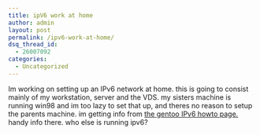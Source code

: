 ```yaml
---
title: ipV6 work at home
author: admin
layout: post
permalink: /ipv6-work-at-home/
dsq_thread_id:
  - 26007092
categories:
  - Uncategorized
---
```

Im working on setting up an IPv6 network at home. this is going to consist mainly of my workstation, server and the VDS. my sisters machine is running win98 and im too lazy to set that up, and theres no reason to setup the parents machine. im getting info from [the gentoo IPv6 howto page.][1] handy info there. who else is running ipv6?

 [1]: http://www.gentoo.org/doc/en/ipv6.xml
